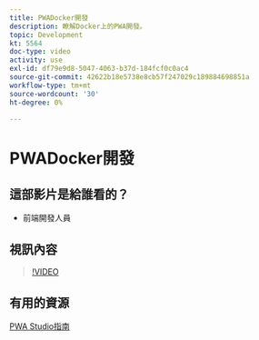 ```yaml
---
title: PWADocker開發
description: 瞭解Docker上的PWA開發。
topic: Development
kt: 5564
doc-type: video
activity: use
exl-id: df79e9d8-5047-4063-b37d-184fcf0c0ac4
source-git-commit: 42622b18e5738e8cb57f247029c189884698851a
workflow-type: tm+mt
source-wordcount: '30'
ht-degree: 0%

---
```


# PWADocker開發

## 這部影片是給誰看的？

- 前端開發人員

## 視訊內容

>[!VIDEO](https://video.tv.adobe.com/v/35784?quality=12&learn=on)

## 有用的資源

[PWA Studio指南](https://developer.adobe.com/commerce/pwa-studio/)
